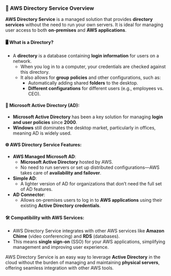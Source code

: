 ### 📂 AWS Directory Service Overview

**AWS Directory Service** is a managed solution that provides **directory services** without the need to run your own servers. It is ideal for managing user access to both **on-premises** and **AWS applications**.

#### 🖥️ What is a Directory?
- A **directory** is a database containing **login information** for users on a network.
  - When you log in to a computer, your credentials are checked against this directory.
  - It also allows for **group policies** and other configurations, such as:
    - Automatically adding shared **folders** to the desktop.
    - **Different configurations** for different users (e.g., employees vs. CEO).

#### 🏢 Microsoft Active Directory (AD):
- **Microsoft Active Directory** has been a key solution for managing **login and user policies** since **2000**.
- **Windows** still dominates the desktop market, particularly in offices, meaning AD is widely used.

#### 🌐 AWS Directory Service Features:
- **AWS Managed Microsoft AD**:
  - **Microsoft Active Directory** hosted by AWS.
  - No need to run servers or set up distributed configurations—AWS takes care of **availability and failover**.
- **Simple AD**:
  - A lighter version of AD for organizations that don’t need the full set of AD features.
- **AD Connector**:
  - Allows on-premises users to log in to **AWS applications** using their existing **Active Directory credentials**.
  
#### 🛠️ Compatibility with AWS Services:
- AWS Directory Service integrates with other AWS services like **Amazon Chime** (video conferencing) and **RDS** (databases).
- This means **single sign-on** (SSO) for your AWS applications, simplifying management and improving user experience.

AWS Directory Service is an easy way to leverage **Active Directory** in the cloud without the burden of managing and maintaining **physical servers**, offering seamless integration with other AWS tools.
